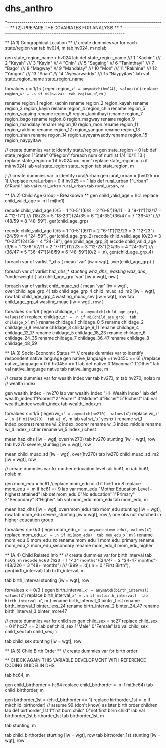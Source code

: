 # dhs_anthro


*-------------------------------------------------------------------------------
** (2): PREPARE THE COVARIATES FOR ANALYSIS **
*-------------------------------------------------------------------------------

** (A.1) Geographical Location **
// create dummies var for each state/region var
tab hv024, m
tab hv024, m nolab

gen state_region_name = hv024
lab def state_region_name ///
1 "Kachin" ///
2 "Kayah" ///
3 "Kayin" ///
4 "Chin" ///
5 "Sagaing" ///
6 "Taninthayi" ///
7 "Bago" ///
8 "Magway" ///
9 "Mandalay" ///
10 "Mon" ///
11 "Rakhine" ///
12 "Yangon" ///
13 "Shan" ///
14 "Ayeyarwaddy" ///
15 "Naypyitaw"
lab val state_region_name state_region_name

forvalues x = 1/15 {
	egen region_`x' = anymatch(hv024), values(`x')
	replace region_`x' = .n if mi(hv024) 
	tab region_`x', m
}

rename region_1 region_kachin
rename region_2 region_kayah
rename region_3 region_kayin
rename region_4 region_chin
rename region_5 region_sagaing
rename region_6 region_taninthayi
rename region_7 region_bago
rename region_8 region_magway
rename region_9 region_mandalay
rename region_10 region_mon
rename region_11 region_rakhine
rename region_12 region_yangon
rename region_13 region_shan
rename region_14 region_ayeyarwaddy
rename region_15 region_naypyitaw

// create dummies var to identify state/region
gen state_region = 0
lab def state_region 1"State" 0"Region"
foreach num of numlist 1/4 10/11 13 {
	replace state_region = 1 if hv024 == `num'
	replace state_region = .n if mi(hv024) 
	lab val state_region state_region
	tab state_region, m

}
// create dummies var to identify rural/urban
gen rural_urban 	= (hv025 == 1)
//replace rural_urban = 0 if hv025 == 1
lab def rural_urban 1"Urban" 0"Rural"
lab val rural_urban rural_urban
tab rural_urban, m


** (A.2) Child Age Group - Breakdown **
gen child_valid_age		= hc1
replace child_valid_age = .n if mi(hc1)

recode child_valid_age	(0/5 = 1 "0-5")(6/8 = 2 "6-8")(9/11 = 3 "9-11")(12/17 = 4 "12-17") ///
						(18/23 = 5 "18-23")(24/35 = 6 "24-35")(36/47 = 7 "36-47") ///
						(48/59 = 8 "48-59"), gen(child_age_grp)

recode child_valid_age	(0/5 = 1 "0-5")(6/11 = 2 "6-11")(12/23 = 3 "12-23")(24/59 = 4 "24-59"), gen(child_age_grp_2)
recode child_valid_age	(0/23 = 3 "0-23")(24/59 = 4 "24-59"), gen(child_age_grp_3)
recode child_valid_age 	(3/6 = 1 "3-6")(7/11 = 2 "7-11")(12/23 = 3 "12-23")(24/35 = 4 "24-35") ///
						(36/47 = 5 "36-47")(48/59 = 6 "48-59")(0/2 = .n), gen(child_age_grp_4)

foreach var of varlist *_dhs {
mean `var' [iw = wgt], over(child_age_grp)
}

foreach var of varlist haz_dhs_* *stunting whz_dhs_* *wasting waz_dhs_* *underweight {
	tab child_age_grp `var' [iw = wgt], row
}

foreach var of varlist child_muac_sd {
mean `var' [iw = wgt], over(child_age_grp_4)
tab child_age_grp_4 child_muac_sd_m2 [iw = wgt], row 
tab child_age_grp_4 wasting_muac_sev [iw = wgt], row 
tab child_age_grp_4 wasting_muac [iw = wgt], row 
}


forvalues x = 1/8 {
	egen childage_`x' = anymatch(child_age_grp), values(`x')
	replace childage_`x' = .n if mi(child_age_grp) 
	tab childage_`x', m
}
rename childage_1 childage_0_5
rename childage_2 childage_6_8
rename childage_3 childage_9_11
rename childage_4 childage_12_17
rename childage_5 childage_18_23
rename childage_6 childage_24_35
rename childage_7 childage_36_47
rename childage_8 childage_48_59

** (A.3) Socio-Economic Status **
// create dummies var to identify respondent native language
gen native_language		= (hv045c == 6)
//replace native_language = 0 if hv045c == 1
lab def native 0"Myanmar" 1"Other"
lab val native_language native
tab native_language, m

// create dummies var for wealth index var
tab hv270, m
tab hv270, nolab m // wealth index

gen wealth_index = hv270
lab var wealth_index "HH Wealth Index"
lab def wealth_index 1"Poorest" 2"Poorer" 3"Middle" 4"Richer" 5"Richest"
lab val wealth_index wealth_index
tab wealth_index,m

forvalues x = 1/5 {
	egen wi_`x' = anymatch(hv270), values(`x')
	replace wi_`x' = .n if mi(hv270) 
	tab wi_`x', m
	lab val wi_`x' yesno
}
rename wi_1 index_poorest
rename wi_2 index_poorer
rename wi_3 index_middle
rename wi_4 index_richer
rename wi_5 index_richest

mean haz_dhs [iw = wgt], over(hv270)
tab hv270 stunting [iw = wgt], row
tab hv270 severe_stunting [iw = wgt], row 

mean child_muac_sd [iw = wgt], over(hv270)
tab hv270 child_muac_sd_m2 [iw = wgt], row 

// create dummies var for mother education level
tab hc61, m
tab hc61, nolab m

gen mom_edu = hc61
//replace mom_edu = .d if hc61 == 8
replace mom_edu = .m if hc61 == 9
lab var mom_edu "Mother Education Level - highest attained"
lab def mom_edu 0"No education" 1"Primary" 2"Secondary" 3"Higher"
lab val mom_edu mom_edu
tab mom_edu, m

mean haz_dhs [iw = wgt], over(mom_edu)
tab mom_edu stunting [iw = wgt], row
tab mom_edu severe_stunting [iw = wgt], row // one obs not matched in higher education group

forvalues x = 0/3 {
	egen mom_edu_`x' = anymatch(mom_edu), values(`x')
	replace mom_edu_`x' = .n if mi(mom_edu) 
	tab mom_edu_`x', m
}
rename mom_edu_0 mom_edu_no
rename mom_edu_1 mom_edu_primary
rename mom_edu_2 mom_edu_secondary
rename mom_edu_3 mom_edu_higher


** (A.4) Child Related Info **
// create dummies var for birth interval 
tab hc63, m
recode hc63		(1/23 = 1 "<24 months")(24/47 = 2 "24-47 months")(48/226 = 3 "48+ months") ///
				(999 = .d)(.n = 0 "First Birth"), gen(birth_interval)
tab birth_interval, m

tab birth_interval stunting [iw = wgt], row

forvalues x = 0/3 {
	egen birth_interval_`x' = anymatch(birth_interval), values(`x')
	replace birth_interval_`x' = .n if mi(birth_interval) 
	tab birth_interval_`x', m
}
rename birth_interval_0 binter_first
rename birth_interval_1 binter_less_24
rename birth_interval_2 binter_24_47
rename birth_interval_3 binter_more47

// create dummies var for child sex 
gen child_sex		= hc27
replace child_sex	= 0 if hc27 == 2
lab def child_sex 1"Male" 0"Female"
lab val child_sex child_sex
tab child_sex,m

tab child_sex stunting [iw = wgt], row

** (A.5) Child Birth Order **
// create dummies var for birth order 

** CHECK AGAIN THIS VARIABLE DEVELOPMENT WITH REFERENCE CODING GUIDELIN DHS

tab hc64, m

gen child_birthorder = hc64
replace child_birthorder = .n if mi(hc64)
tab child_birthorder, m

gen birthorder_1st = (child_birthorder == 1)
replace birthorder_1st = .n if mi(child_birthorder) // assume 99 (don't know) as later birth order children
lab def birthorder_1st 1"first born child" 0"not first born child"
lab val birthorder_1st birthorder_1st
tab birthorder_1st, m

tab stunting, m

tab child_birthorder stunting [iw = wgt], row
tab birthorder_1st stunting [iw = wgt], row
